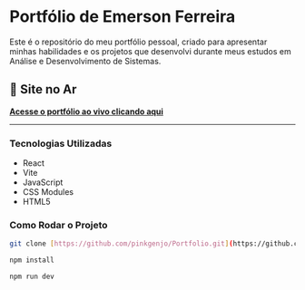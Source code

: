 # Portfólio de Emerson Ferreira

Este é o repositório do meu portfólio pessoal, criado para apresentar minhas habilidades e os projetos que desenvolvi durante meus estudos em Análise e Desenvolvimento de Sistemas.

## 🚀 Site no Ar

**[Acesse o portfólio ao vivo clicando aqui](https://pinkgenjo.github.io/Portfolio/)**

---

### Tecnologias Utilizadas
* React
* Vite
* JavaScript
* CSS Modules
* HTML5

### Como Rodar o Projeto
```bash
git clone [https://github.com/pinkgenjo/Portfolio.git](https://github.com/pinkgenjo/Portfolio.git)

npm install

npm run dev
```